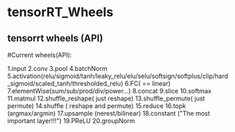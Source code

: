 # tensorRT_Wheels

## tensorrt  wheels (API) 
#Current wheels(API): 

1.input 
2.conv 
3.pool 
4.batchNorm
5.activation(relu/sigmoid/tanh/leaky_relu/elu/selu/softsign/softplus/clip/hard_sigmoid/scaled_tanh/thresholded_relu)
6.FC( == linear)
7.elementWise(sum/sub/prod/div/power...)
8.concat
9.slice
10.softmax
11.matmul
12.shuffle_reshape( just reshape)
13.shuffle_permute( just permute)
14.shuffle    	  ( reshape and permute)
15.reduce
16.topk		(argmax/argmin)
17.upsample  (nerest/bilinear)
18.constant  ("The most important layer!!!")
19.PReLU
20.groupNorm
